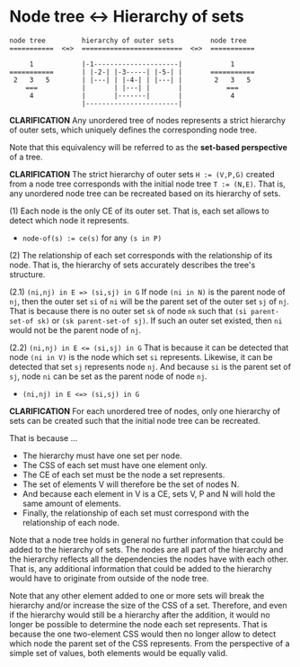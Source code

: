 
<!-- ======================================================================= -->
# Node tree <-> Hierarchy of sets

```
node tree         hierarchy of outer sets         node tree
===========  <=>  =========================  <=>  ===========

     1            |-1---------------------|            1     
===========       | |-2-| |-3-----| |-5-| |       ===========         
 2   3   5        | |---| | |-4-| | |---| |        2   3   5
    ===           |       | |---| |       |           ===
     4            |       |-------|       |            4
                  |-----------------------|
```

**CLARIFICATION**
Any unordered tree of nodes represents a strict hierarchy of outer sets,
which uniquely defines the corresponding node tree.

Note that this equivalency will be referred to as
the **set-based perspective** of a tree.

**CLARIFICATION**
The strict hierarchy of outer sets `H := (V,P,G)` created from a node tree
corresponds with the initial node tree `T := (N,E)`. That is, any unordered
node tree can be recreated based on its hierarchy of sets.

(1) Each node is the only CE of its outer set.
That is, each set allows to detect which node it represents.

* `node-of(s) := ce(s)` for any `(s in P)`

(2) The relationship of each set corresponds with the relationship of its node.
That is, the hierarchy of sets accurately describes the tree's structure.

(2.1) `(ni,nj) in E => (si,sj) in G`
If node `(ni in N)` is the parent node of `nj`, then the outer set `si` of `ni`
will be the parent set of the outer set `sj` of `nj`. That is because there is
no outer set `sk` of node `nk` such that `(si parent-set-of sk)` or
`(sk parent-set-of sj)`. If such an outer set existed, then `ni` would not be
the parent node of `nj`.

(2.2) `(ni,nj) in E <= (si,sj) in G`
That is because it can be detected that node `(ni in V)` is the node which set
`si` represents. Likewise, it can be detected that set `sj` represents node `nj`.
And because `si` is the parent set of `sj`, node `ni` can be set as the parent
node of node `nj`.

* `(ni,nj) in E <=> (si,sj) in G`

**CLARIFICATION**
For each unordered tree of nodes, only one hierarchy of sets
can be created such that the initial node tree can be recreated.

That is because ...

* The hierarchy must have one set per node.
* The CSS of each set must have one element only.
* The CE of each set must be the node a set represents.
* The set of elements V will therefore be the set of nodes N.
* And because each element in V is a CE,
  sets V, P and N will hold the same amount of elements.
* Finally, the relationship of each set must correspond
  with the relationship of each node.

Note that a node tree holds in general no further information that could be
added to the hierarchy of sets. The nodes are all part of the hierarchy and
the hierarchy reflects all the dependencies the nodes have with each other.
That is, any additional information that could be added to the hierarchy
would have to originate from outside of the node tree.

Note that any other element added to one or more sets will break the hierarchy
and/or increase the size of the CSS of a set. Therefore, and even if the
hierarchy would still be a hierarchy after the addition, it would no longer be
possible to determine the node each set represents. That is because the one
two-element CSS would then no longer allow to detect which node the parent set
of the CSS represents. From the perspective of a simple set of values, both
elements would be equally valid.
